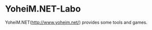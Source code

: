 YoheiM.NET-Labo
===============

YoheiM.NET(http://www.yoheim.net/) provides some tools and games.



